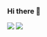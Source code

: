 ### Hi there 👋
<img src="https://github-readme-stats-eight-theta.vercel.app/api?username=Jessicasgc&show_icons=true&theme=algolia&include_all_commits=true&count_private=true"/>
<img src="https://github-readme-stats.vercel.app/api?username=jessicasgc&show_icons=true&theme=algolia&include_all_commits=true&count_private=true"/>

<!--
**Jessicasgc/Jessicasgc** is a ✨ _special_ ✨ repository because its `README.md` (this file) appears on your GitHub profile.

Here are some ideas to get you started:

- 🔭 I’m currently working on ...
- 🌱 I’m currently learning ...
- 👯 I’m looking to collaborate on ...
- 🤔 I’m looking for help with ...
- 💬 Ask me about ...
- 📫 How to reach me: ...
- 😄 Pronouns: ...
- ⚡ Fun fact: ...
-->
